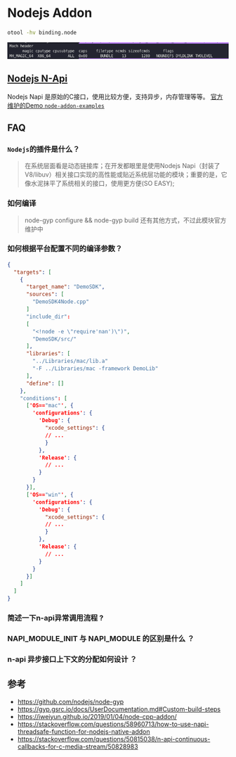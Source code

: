# Nodejs Addon

```bash
otool -hv binding.node
```

![](./ntool-exp.png)

## [Nodejs N-Api](https://nodejs.org/dist/latest-v12.x/docs/api/n-api.html)

Nodejs Napi 是原始的C接口，使用比较方便，支持异步，内存管理等等。
[官方维护的Demo `node-addon-examples`](https://github.com/nodejs/node-addon-examples.git)

## FAQ

### `Nodejs`的插件是什么？

> 在系统层面看是动态链接库；在开发都眼里是使用Nodejs Napi（封装了V8/libuv）相关接口实现的高性能或贴近系统层功能的模块；重要的是，它像水泥抹平了系统相关的接口，使用更方便(SO EASY);

### 如何编译

> node-gyp configure && node-gyp build 还有其他方式，不过此模块官方维护中

### 如何根据平台配置不同的编译参数？

```json
{
  "targets": [
    {
      "target_name": "DemoSDK",
      "sources": [
        "DemoSDK4Node.cpp"
      ]
      "include_dir":
      [
        "<!node -e \"require'nan')\")",
        "DemoSDK/src/"
      ],
      "libraries": [
        "../Libraries/mac/lib.a"
        "-F ../Libraries/mac -framework DemoLib"
      ],
      "define": []
    },
    "conditions": [
      ['OS=="mac"', {
        'configurations': {
          'Debug': {
            "xcode_settings": {
            // ...
            }
          },
          'Release': {
            // ... 
          }
        }
      }],
      ['OS=="win"', {
        'configurations': {
          'Debug': {
            "xcode_settings": {
            // ...
            }
          },
          'Release': {
            // ... 
          }
        }
      }]
    ]
  ]
}
```


### 简述一下n-api异常调用流程 ?

### NAPI_MODULE_INIT 与 NAPI_MODULE 的区别是什么 ？

### n-api 异步接口上下文的分配如何设计 ？

## 参考

- https://github.com/nodejs/node-gyp
- https://gyp.gsrc.io/docs/UserDocumentation.md#Custom-build-steps
- https://iweiyun.github.io/2019/01/04/node-cpp-addon/
- https://stackoverflow.com/questions/58960713/how-to-use-napi-threadsafe-function-for-nodejs-native-addon
- https://stackoverflow.com/questions/50815038/n-api-continuous-callbacks-for-c-media-stream/50828983